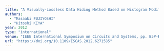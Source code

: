 ```yaml
---
title: "A Visually-Lossless Data Hiding Method Based on Histogram Modification"
authors:
  - "Masaaki FUJIYOSHI"
  - "Hitoshi KIYA"
year: 2012
type: "international"
venue: "IEEE International Symposium on Circuits and Systems, pp. B5P-R.1, Seoul, Korea, 2012-05-22."
url: "https://doi.org/10.1109/ISCAS.2012.6271585"
---
```


